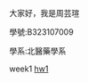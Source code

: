 ﻿大家好，我是周芸瑄
 
學號:B323107009

學系:北醫藥學系

week1
[hw1](https://chouyunhsuan.github.io/chou/week1/hw1.Rmd)
